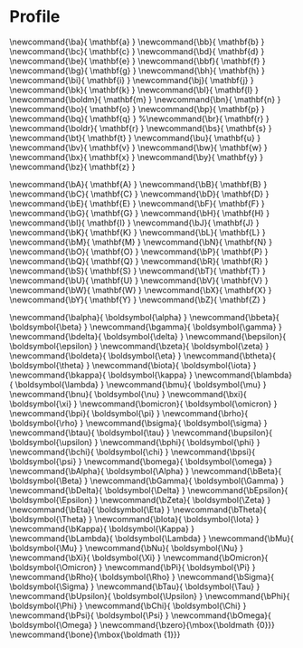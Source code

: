 # Profile



\newcommand{\ba}{  \mathbf{a} }
\newcommand{\bb}{  \mathbf{b} }
\newcommand{\bc}{  \mathbf{c} }
\newcommand{\bd}{  \mathbf{d} }
\newcommand{\be}{  \mathbf{e} }
\newcommand{\bbf}{  \mathbf{f} }
\newcommand{\bg}{  \mathbf{g} }
\newcommand{\bh}{  \mathbf{h} }
\newcommand{\bi}{  \mathbf{i} }
\newcommand{\bj}{  \mathbf{j} }
\newcommand{\bk}{  \mathbf{k} }
\newcommand{\bl}{  \mathbf{l} }
\newcommand{\boldm}{  \mathbf{m} }
\newcommand{\bn}{  \mathbf{n} }
\newcommand{\bo}{  \mathbf{o} }
\newcommand{\bp}{  \mathbf{p} }
\newcommand{\bq}{  \mathbf{q} }
%\newcommand{\br}{  \mathbf{r} }
\newcommand{\boldr}{  \mathbf{r} }
\newcommand{\bs}{  \mathbf{s} }
\newcommand{\bt}{  \mathbf{t} }
\newcommand{\bu}{  \mathbf{u} }
\newcommand{\bv}{  \mathbf{v} }
\newcommand{\bw}{  \mathbf{w} }
\newcommand{\bx}{  \mathbf{x} }
\newcommand{\by}{  \mathbf{y} }
\newcommand{\bz}{  \mathbf{z} }

\newcommand{\bA}{  \mathbf{A} }
\newcommand{\bB}{  \mathbf{B} }
\newcommand{\bC}{  \mathbf{C} }
\newcommand{\bD}{  \mathbf{D} }
\newcommand{\bE}{  \mathbf{E} }
\newcommand{\bF}{  \mathbf{F} }
\newcommand{\bG}{  \mathbf{G} }
\newcommand{\bH}{  \mathbf{H} }
\newcommand{\bI}{  \mathbf{I} }
\newcommand{\bJ}{  \mathbf{J} }
\newcommand{\bK}{  \mathbf{K} }
\newcommand{\bL}{  \mathbf{L} }
\newcommand{\bM}{  \mathbf{M} }
\newcommand{\bN}{  \mathbf{N} }
\newcommand{\bO}{  \mathbf{O} }
\newcommand{\bP}{  \mathbf{P} }
\newcommand{\bQ}{  \mathbf{Q} }
\newcommand{\bR}{  \mathbf{R} }
\newcommand{\bS}{  \mathbf{S} }
\newcommand{\bT}{  \mathbf{T} }
\newcommand{\bU}{  \mathbf{U} }
\newcommand{\bV}{  \mathbf{V} }
\newcommand{\bW}{  \mathbf{W} }
\newcommand{\bX}{  \mathbf{X} }
\newcommand{\bY}{  \mathbf{Y} }
\newcommand{\bZ}{  \mathbf{Z} }

\newcommand{\balpha}{  \boldsymbol{\alpha} }
\newcommand{\bbeta}{  \boldsymbol{\beta} }
\newcommand{\bgamma}{  \boldsymbol{\gamma} }
\newcommand{\bdelta}{  \boldsymbol{\delta} }
\newcommand{\bepsilon}{  \boldsymbol{\epsilon} }
\newcommand{\bzeta}{  \boldsymbol{\zeta} }
\newcommand{\boldeta}{  \boldsymbol{\eta} }
\newcommand{\btheta}{  \boldsymbol{\theta} }
\newcommand{\biota}{  \boldsymbol{\iota} }
\newcommand{\bkappa}{  \boldsymbol{\kappa} }
\newcommand{\blambda}{  \boldsymbol{\lambda} }
\newcommand{\bmu}{  \boldsymbol{\mu} }
\newcommand{\bnu}{  \boldsymbol{\nu} }
\newcommand{\bxi}{  \boldsymbol{\xi} }
\newcommand{\bomicron}{  \boldsymbol{\omicron} }
\newcommand{\bpi}{  \boldsymbol{\pi} }
\newcommand{\brho}{  \boldsymbol{\rho} }
\newcommand{\bsigma}{  \boldsymbol{\sigma} }
\newcommand{\btau}{  \boldsymbol{\tau} }
\newcommand{\bupsilon}{  \boldsymbol{\upsilon} }
\newcommand{\bphi}{  \boldsymbol{\phi} }
\newcommand{\bchi}{  \boldsymbol{\chi} }
\newcommand{\bpsi}{  \boldsymbol{\psi} }
\newcommand{\bomega}{  \boldsymbol{\omega} }
\newcommand{\bAlpha}{  \boldsymbol{\Alpha} }
\newcommand{\bBeta}{  \boldsymbol{\Beta} }
\newcommand{\bGamma}{  \boldsymbol{\Gamma} }
\newcommand{\bDelta}{  \boldsymbol{\Delta} }
\newcommand{\bEpsilon}{  \boldsymbol{\Epsilon} }
\newcommand{\bZeta}{  \boldsymbol{\Zeta} }
\newcommand{\bEta}{  \boldsymbol{\Eta} }
\newcommand{\bTheta}{  \boldsymbol{\Theta} }
\newcommand{\bIota}{  \boldsymbol{\Iota} }
\newcommand{\bKappa}{  \boldsymbol{\Kappa} }
\newcommand{\bLambda}{  \boldsymbol{\Lambda} }
\newcommand{\bMu}{  \boldsymbol{\Mu} }
\newcommand{\bNu}{  \boldsymbol{\Nu} }
\newcommand{\bXi}{  \boldsymbol{\Xi} }
\newcommand{\bOmicron}{  \boldsymbol{\Omicron} }
\newcommand{\bPi}{  \boldsymbol{\Pi} }
\newcommand{\bRho}{  \boldsymbol{\Rho} }
\newcommand{\bSigma}{  \boldsymbol{\Sigma} }
\newcommand{\bTau}{  \boldsymbol{\Tau} }
\newcommand{\bUpsilon}{  \boldsymbol{\Upsilon} }
\newcommand{\bPhi}{  \boldsymbol{\Phi} }
\newcommand{\bChi}{  \boldsymbol{\Chi} }
\newcommand{\bPsi}{  \boldsymbol{\Psi} }
\newcommand{\bOmega}{  \boldsymbol{\Omega} }
\newcommand{\bzero}{\mbox{\boldmath {$0$}}}
\newcommand{\bone}{\mbox{\boldmath {$1$}}}

